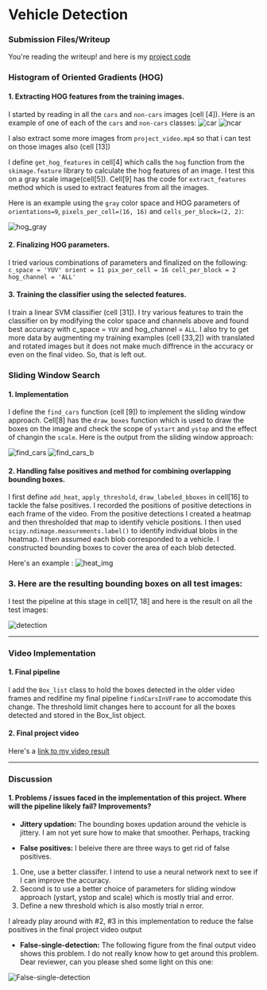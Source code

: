 
# **Vehicle Detection**

[//]: # (Image References)

[car]: ./output_images/car_class.png "car"
[ncar]: ./output_images/ncar_class.png "ncar"
[hog_gray]: ./output_images/hog_gray.png "hog_gray"
[find_cars]: ./output_images/find_cars.png "find_cars"
[find_cars_b]: ./output_images/find_cars_b.png "find_cars_b"
[heat_img]: ./output_images/heat_img.png "heat_img"
[detection]: ./output_images/detection.png "detection"
[False-single-detection]: ./output_images/False-single-detection.jpg "False-single-detection"



### Submission Files/Writeup

You're reading the writeup! and here is my [project code](https://github.com/purnendu23/Vehicle-Detection/blob/master/vehicle_detection.ipynb)

### Histogram of Oriented Gradients (HOG)

#### 1. Extracting HOG features from the training images.

I started by reading in all the `cars` and `non-cars` images (cell [4]).  Here is an example of one of each of the `cars` and `non-cars` classes:
![car]
![ncar]

I also extract some more images from `project_video.mp4` so that i can test on those images also (cell [13])

I define `get_hog_features` in cell[4] which calls the `hog` function from the `skimage.feature` library to calculate the hog features of an image. I test this on a gray scale image(cell[5]). Cell[9] has the code for `extract_features` method which is used to extract features from all the images.

Here is an example using the `gray` color space and HOG parameters of `orientations=9`, `pixels_per_cell=(16, 16)` and `cells_per_block=(2, 2)`:

![hog_gray]

#### 2. Finalizing HOG parameters.

I tried various combinations of parameters and finalized on the following:
`
c_space = 'YUV'
orient = 11
pix_per_cell = 16
cell_per_block = 2
hog_channel = 'ALL'
`
#### 3. Training the classifier using the selected features.

I train a linear SVM classifier (cell [31]). I try various features to train the classifier on by modifying the color space and channels above and found best accuracy with c_space = `YUV` and hog_channel = `ALL`. I also try to get more data by augmenting my training examples (cell [33,2]) with translated and rotated images but it does not make much diffrence in the accuracy or even on the final video. So, that is left out.

### Sliding Window Search

#### 1. Implementation

I define the `find_cars` function (cell [9]) to implement the sliding window approach.
Cell[8] has the `draw_boxes` function which is used to draw the boxes on the image and check the scope of `ystart` and `ystop` and the effect of changin the `scale`. Here is the output from the sliding window approach:

![find_cars]  ![find_cars_b]

#### 2. Handling false positives and method for combining overlapping bounding boxes.

I first define `add_heat`, `apply_threshold`, `draw_labeled_bboxes` in cell[16] to tackle the false positives. I recorded the positions of positive detections in each frame of the video.  From the positive detections I created a heatmap and then thresholded that map to identify vehicle positions.  I then used `scipy.ndimage.measurements.label()` to identify individual blobs in the heatmap.  I then assumed each blob corresponded to a vehicle.  I constructed bounding boxes to cover the area of each blob detected.  

Here's an example :
![heat_img]

### 3. Here are the resulting bounding boxes on all test images:

I test the pipeline at this stage in cell[17, 18] and here is the result on all the test images: 

![detection]

---

### Video Implementation

#### 1. Final pipeline

I add the `Box_list` class to hold the boxes detected in the older video frames and redifine my final pipeline `findCarsInVFrame` to accomodate this change. The threshold limit changes here to account for all the boxes detected and stored in the Box_list object.

#### 2. Final project video

Here's a [link to my video result](./project_video_out.mp4)

---

### Discussion

#### 1. Problems / issues faced in the implementation of this project.  Where will the pipeline likely fail?  Improvements?

* **Jittery updation:** The bounding boxes updation around the vehicle is jittery. I am not yet sure how to make that smoother. Perhaps, tracking 

* **False positives:** I beleive there are three ways to get rid of false positives.
1. One, use a better classifer. I intend to use a neural network next to see if I can improve the accuracy. 
2. Second is to use a better choice of parameters for sliding window approach (ystart, ystop and scale) which is mostly trial and error.
3. Define a new threshold which is also mostly trial n error.

I already play around with #2, #3 in this implementation to reduce the false positives in the final project video output

* **False-single-detection:** The following figure from the final output video shows this problem. I do not really know how to get around this problem. Dear reviewer, can you please shed some light on this one:

![False-single-detection]
